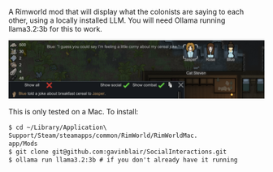 A Rimworld mod that will display what the colonists are saying to each other, using a locally installed LLM. You will need Ollama running llama3.2:3b for this to work.

![Screenshot](screenshot.png)

This is only tested on a Mac. To install:
```
$ cd ~/Library/Application\ Support/Steam/steamapps/common/RimWorld/RimWorldMac.
app/Mods
$ git clone git@github.com:gavinblair/SocialInteractions.git
$ ollama run llama3.2:3b # if you don't already have it running
```
